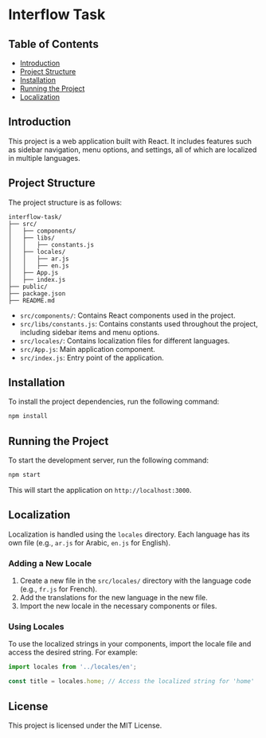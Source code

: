 # Interflow Task

## Table of Contents
- [Introduction](#introduction)
- [Project Structure](#project-structure)
- [Installation](#installation)
- [Running the Project](#running-the-project)
- [Localization](#localization)

## Introduction
This project is a web application built with React. It includes features such as sidebar navigation, menu options, and settings, all of which are localized in multiple languages.

## Project Structure
The project structure is as follows:
```
interflow-task/
├── src/
│   ├── components/
│   ├── libs/
│   │   ├── constants.js
│   ├── locales/
│   │   ├── ar.js
│   │   ├── en.js
│   ├── App.js
│   ├── index.js
├── public/
├── package.json
├── README.md
```

- `src/components/`: Contains React components used in the project.
- `src/libs/constants.js`: Contains constants used throughout the project, including sidebar items and menu options.
- `src/locales/`: Contains localization files for different languages.
- `src/App.js`: Main application component.
- `src/index.js`: Entry point of the application.

## Installation
To install the project dependencies, run the following command:
```bash
npm install
```

## Running the Project
To start the development server, run the following command:
```bash
npm start
```
This will start the application on `http://localhost:3000`.

## Localization
Localization is handled using the `locales` directory. Each language has its own file (e.g., `ar.js` for Arabic, `en.js` for English).

### Adding a New Locale
1. Create a new file in the `src/locales/` directory with the language code (e.g., `fr.js` for French).
2. Add the translations for the new language in the new file.
3. Import the new locale in the necessary components or files.

### Using Locales
To use the localized strings in your components, import the locale file and access the desired string. For example:
```javascript
import locales from '../locales/en';

const title = locales.home; // Access the localized string for 'home'
```

## License
This project is licensed under the MIT License.
